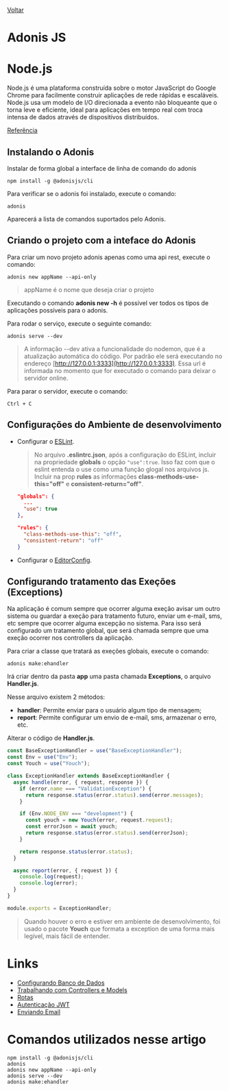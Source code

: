[Voltar](/Readme.md)

# Adonis JS

# Node.js

Node.js é uma plataforma construída sobre o motor JavaScript do Google Chrome para facilmente construir aplicações de rede rápidas e escaláveis. Node.js usa um modelo de I/O direcionada a evento não bloqueante que o torna leve e eficiente, ideal para aplicações em tempo real com troca intensa de dados através de dispositivos distribuídos.

[Referência](http://nodebr.com/o-que-e-node-js/)

## Instalando o Adonis

Instalar de forma global a interface de linha de comando do adonis

```
npm install -g @adonisjs/cli
```

Para verificar se o adonis foi instalado, execute o comando:

```
adonis
```

Aparecerá a lista de comandos suportados pelo Adonis.

## Criando o projeto com a inteface do Adonis

Para criar um novo projeto adonis apenas como uma api rest, execute o comando:

```
adonis new appName --api-only
```

> appName é o nome que deseja criar o projeto

Executando o comando **adonis new -h** é possível ver todos os tipos de aplicações possíveis para o adonis.

Para rodar o serviço, execute o seguinte comando:

```
adonis serve --dev
```

> A informação --dev ativa a funcionalidade do nodemon, que é a atualização automática do código. Por padrão ele será executando no endereço [http://127.0.0.1:3333](http://127.0.0.1:3333). Essa url é informada no momento que for executado o comando para deixar o servidor online.

Para parar o servidor, execute o comando:

```
Ctrl + C
```

## Configurações do Ambiente de desenvolvimento

- Configurar o [ESLint](/src/ESLint/index.md).

  > No arquivo **.eslintrc.json**, após a configuração do ESLint, incluir na propriedade **globals** o opção `"use":true`. Isso faz com que o eslint entenda o use como uma função glogal nos arquivos js. Incluir na prop **rules** as informações **class-methods-use-this="off"** e **consistent-return="off"**.

  ```json
  "globals": {
    ...
    "use": true
  },

  "rules": {
    "class-methods-use-this": "off",
    "consistent-return": "off"
  }
  ```

- Configurar o [EditorConfig](/src/EditorConfig.md).

## Configurando tratamento das Exeções (Exceptions)

Na aplicação é comum sempre que ocorrer alguma exeção avisar um outro sistema ou guardar a exeção para tratamento futuro, enviar um e-mail, sms, etc sempre que ocorrer alguma excepção no sistema. Para isso será configurado um tratamento global, que será chamada sempre que uma exeção ocorrer nos controllers da aplicação.

Para criar a classe que tratará as exeções globais, execute o comando:

```
adonis make:ehandler
```

Irá criar dentro da pasta **app** uma pasta chamada **Exceptions**, o arquivo **Handler.js**.

Nesse arquivo existem 2 métodos:

- **handler**: Permite enviar para o usuário algum tipo de mensagem;
- **report**: Permite configurar um envio de e-mail, sms, armazenar o erro, etc.

Alterar o código de **Handler.js**.

```js
const BaseExceptionHandler = use("BaseExceptionHandler");
const Env = use("Env");
const Youch = use("Youch");

class ExceptionHandler extends BaseExceptionHandler {
  async handle(error, { request, response }) {
    if (error.name === "ValidationException") {
      return response.status(error.status).send(error.messages);
    }

    if (Env.NODE_ENV === "development") {
      const youch = new Youch(error, request.request);
      const errorJson = await youch;
      return response.status(error.status).send(errorJson);
    }

    return response.status(error.status);
  }

  async report(error, { request }) {
    console.log(request);
    console.log(error);
  }
}

module.exports = ExceptionHandler;
```

> Quando houver o erro e estiver em ambiente de desenvolvimento, foi usado o pacote **Youch** que formata a exception de uma forma mais legível, mais fácil de entender.

# Links

- [Configurando Banco de Dados](/src/adonis/database.md)
- [Trabalhando com Controllers e Models](/src/adonis/controllersModels.md)
- [Rotas](/src/adonis/routes.md)
- [Autenticação JWT](/src/adonis/jwt.md)
- [Enviando Email](/src/adonis/email.md)

# Comandos utilizados nesse artigo

```
npm install -g @adonisjs/cli
adonis
adonis new appName --api-only
adonis serve --dev
adonis make:ehandler
```
